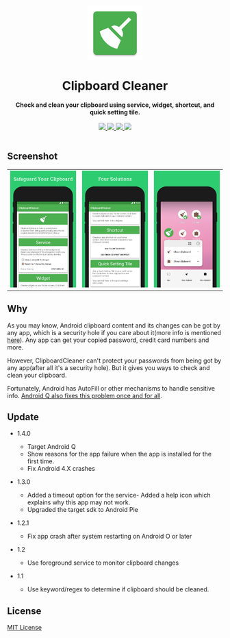 <div align="center">
  <img src="./image/ic_launcher-web.webp" height="128" />
</div>

<h1 align="center">Clipboard Cleaner</h1>

<div align="center">
  <strong>Check and clean your clipboard using service, widget, shortcut, and quick setting tile.</strong>
</div>
</br>
<div align="center">
    <a href="https://play.google.com/store/apps/details?id=io.github.deweyreed.clipboardcleaner">
        <img src="https://img.shields.io/badge/Download-PlayStore-green.svg"/>
    </a>
    <a href="https://github.com/DeweyReed/ClipboardCleaner/releases">
        <img src="https://img.shields.io/badge/Download-Github-green.svg"/>
    </a>
    <a href="https://f-droid.org/en/packages/io.github.deweyreed.clipboardcleaner/">
        <img src="https://img.shields.io/badge/Download-FDroid-green.svg"/>
    </a>
    <a href="https://www.coolapk.com/apk/180063">
        <img src="https://img.shields.io/badge/Download-CoolApk-green.svg"/>
    </a>
</div>
</br>

## Screenshot

||||
|:-:|:-:|:-:|
|![screenshot1](./image/screenshot_1.webp)|![screenshot2](./image/screenshot_2.webp)|![screenshot3](./image/screenshot_3.webp)|

## Why

As you may know, Android clipboard content and its changes can be got by any app, which is a security hole if you care about it(more info is mentioned [here](https://github.com/grepx/android-clipboard-security)).
Any app can get your copied password, credit card numbers and more.

However, ClipboardCleaner can't protect your passwords from being got by any app(after all it's a security hole). But it gives you ways to check and clean your clipboard.

Fortunately, Android has AutoFill or other mechanisms to handle sensitive info. [Android Q also fixes this problem once and for all](https://developer.android.com/about/versions/10/privacy/changes#clipboard-data).

## Update

- 1.4.0

  - Target Android Q
  - Show reasons for the app failure when the app is installed for the first time.
  - Fix Android 4.X crashes

- 1.3.0

  - Added a timeout option for the service- Added a help icon which explains why this app may not work.
  - Upgraded the target sdk to Android Pie

- 1.2.1

  - Fix app crash after system restarting on Android O or later

- 1.2

  - Use foreground service to monitor clipboard changes

- 1.1

  - Use keyword/regex to determine if clipboard should be cleaned.

## License

[MIT License](./LICENSE)
